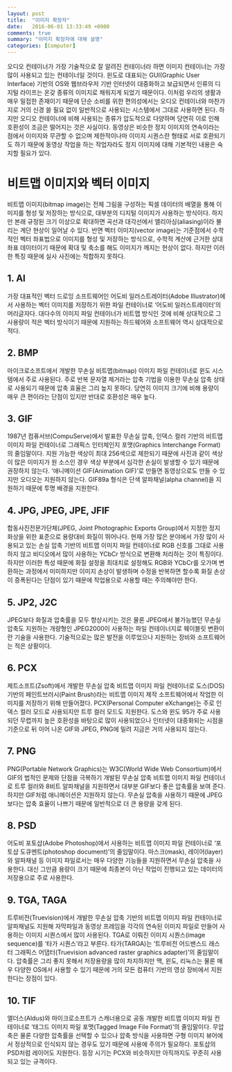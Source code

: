 ```yaml
---
layout: post
title:  "이미지 확장자"
date:   2016-06-01 13:33:49 +0900
comments: true
summary: "이미지 확장자에 대해 설명"
categories: [Computer]
---
```



오디오 컨테이너가 가장 기술적으로 잘 알려진 컨테이너라 하면 이미지 컨테이너는 가장 많이 사용되고 있는 컨테이너일 것이다. 윈도로 대표되는 GUI(Graphic User Interface) 기반의 OS와 웹브라우저 기반 인터넷이 대중화하고 보급되면서 인류의 디지털 라이프는 온갖 종류의 이미지로 채워지게 되었기 때문이다. 이처럼 우리의 생활과 매우 밀접한 존재이기 때문에 단순 소비를 위한 편의성에서는 오디오 컨테이너와 마찬가지로 거의 신경 쓸 필요 없이 일반적으로 사용되는 시스템에서 그대로 사용하면 된다. 하지만 오디오 컨테이너에 비해 사용되는 종류가 압도적으로 다양하며 당연히 이로 인해 호환성이 조금은 떨어지는 것은 사실이다.
동영상은 비슷한 정지 이미지의 연속이라는 점에서 이미지와 무관할 수 없으며 제한적이나마 이미지 시퀀스란 형태로 서로 호환되기도 하기 때문에 동영상 작업을 하는 작업자라도 정지 이미지에 대해 기본적인 내용은 숙지할 필요가 있다.

#  비트맵 이미지와 벡터 이미지


비트맵 이미지(bitmap image)는 전체 그림을 구성하는 픽셀 데이터의 배열을 통해 이미지를 형성 및 저장하는 방식으로, 대부분의 디지털 이미지가 사용하는 방식이다. 하지만 본래 규정된 크기 이상으로 확대하면 곡선과 대각선에서 앨리아싱(aliasing)이라 불리는 계단 현상이 일어날 수 있다. 반면 벡터 이미지(vector image)는 기준점에서 수학적인 벡터 좌표법으로 이미지를 형성 및 저장하는 방식으로, 수학적 계산에 근거한 상대좌표 데이터이기 때문에 확대 및 축소를 해도 이미지가 깨지는 현상이 없다. 하지만 이러한 특징 때문에 실사 사진에는 적합하지 못하다.

## 1. AI

가장 대표적인 벡터 드로잉 소프트웨어인 어도비 일러스트레이터(Adobe Illustrator)에서 사용하는 벡터 이미지를 저장하기 위한 파일 컨테이너로 ‘어도비 일러스트레이터’의 머리글자다. 대다수의 이미지 파일 컨테이너가 비트맵 방식인 것에 비해 상대적으로 그 사용량이 적은 벡터 방식이기 때문에 지원하는 하드웨어와 소프트웨어 역시 상대적으로 적다.

## 2. BMP

마이크로소프트에서 개발한 무손실 비트맵(bitmap) 이미지 파일 컨테이너로 윈도 시스템에서 주로 사용된다. 주로 반복 문자열 제거라는 압축 기법을 이용한 무손실 압축 상태로 사용되기 때문에 압축 효율은 그리 높지 못하다. 당연히 이미지 크기에 비해 용량이 매우 큰 편이라는 단점이 있지만 반대로 호환성은 매우 높다.

## 3. GIF

1987년 컴퓨서브(CompuServe)에서 발표한 무손실 압축, 인덱스 컬러 기반의 비트맵 이미지 파일 컨테이너로 그래픽스 인터체인지 포맷(Graphics Interchange Format)의 줄임말이다. 지원 가능한 색상이 최대 256색으로 제한되기 때문에 사진과 같이 색상이 많은 이미지가 원 소스인 경우 색상 부분에서 심각한 손실이 발생할 수 있기 때문에 권장하지 않는다. ‘애니메이션 GIF(Animation GIF)’로 만들면 동영상으로도 만들 수 있지만 오디오는 지원하지 않는다. GIF89a 형식은 단색 알파채널(alpha channel)을 지원하기 때문에 투명 배경을 지원한다.

## 4. JPG, JPEG, JPE, JFIF

합동사진전문가단체(JPEG, Joint Photographic Exports Group)에서 지정한 정지화상을 위한 표준으로 용량대비 화질이 뛰어나다. 현재 가장 많은 분야에서 가장 많이 사용되고 있는 손실 압축 기반의 비트맵 이미지 파일 컨테이너로 RGB 신호를 그대로 사용하지 않고 비디오에서 많이 사용하는 YCbCr 방식으로 변환해 처리하는 것이 특징이다. 하지만 이러한 특성 때문에 화질 설정을 최대치로 설정해도 RGB와 YCbCr를 오가며 변환하는 과정에서 미미하지만 이미지 손상이 발생하며 수정을 반복하면 할수록 화질 손상이 증폭된다는 단점이 있기 때문에 작업용으로 사용할 때는 주의해야만 한다.

## 5. JP2, J2C

JPEG보다 화질과 압축률을 모두 향상시키는 것은 물론 JPEG에서 불가능했던 무손실 압축도 지원하는 개량형인 JPEG2000이 사용하는 파일 컨테이너지로 웨이블릿 변환이란 기술을 사용한다. 기술적으로는 많은 발전을 이루었으나 지원하는 장비와 소프트웨어는 적은 상황이다.

## 6. PCX

제트소프트(Zsoft)에서 개발한 무손실 압축 비트맵 이미지 파일 컨테이너로 도스(DOS) 기반의 페인트브러시(Paint Brush)라는 비트맵 이미지 제작 소프트웨어에서 작업한 이미지를 저장하기 위해 만들어졌다. PCX(Personal Computer eXchange)는 주로 인덱스 컬러 모드로 사용되지만 트루 컬러 모드도 지원한다. 도스와 윈도 95가 주로 사용되던 무렵까지 높은 호환성을 바탕으로 많이 사용되었으나 인터넷이 대중화되는 시점을 기준으로 뒤 이어 나온 GIF와 JPEG, PNG에 밀려 지금은 거의 사용되지 않는다.

## 7. PNG

PNG(Portable Network Graphics)는 W3C(World Wide Web Consortium)에서 GIF의 법적인 문제와 단점을 극복하기 개발된 무손실 압축 비트맵 이미지 파일 컨테이너로 트루 컬러와 8비트 알파채널을 지원하면서 대부분 GIF보다 좋은 압축률을 보여 준다. 하지만 GIF처럼 애니메이션은 지원하지 않는다. 무손실 압축을 사용하기 때문에 JPEG보다는 압축 효율이 나쁘기 때문에 일반적으로 더 큰 용량을 갖게 된다.

## 8. PSD

어도비 포토샵(Adobe Photoshop)에서 사용하는 비트맵 이미지 파일 컨테이너로 ‘포토샵 도큐멘트(photoshop document)’의 줄임말이다. 마스크(mask), 레이어(layer)와 알파채널 등 이미지 파일로서는 매우 다양한 기능들을 지원하면서 무손실 압축을 사용한다. 대신 그만큼 용량이 크기 때문에 최종본이 아닌 작업이 진행되고 있는 데이터의 저장용으로 주로 사용한다.

## 9. TGA, TAGA

트루비전(Truevision)에서 개발한 무손실 압축 기반의 비트맵 이미지 파일 컨테이너로 알파채널도 지원해 자막파일과 동영상 프레임을 각각의 연속된 이미지 파일로 만들어 사용하는 이미지 시퀀스에서 많이 사용된다.
TGA로 이뤄진 이미지 시퀀스(image sequence)를 ‘타가 시퀀스’라고 부른다. 타가(TARGA)는 ‘트루비전 어드밴스드 래스터 그래픽스 어댑터(Truevision advanced raster graphics adapter)’의 줄임말이다. 압축률은 그리 좋지 못해서 저장용량을 많이 차지하지만 맥, 윈도, 리눅스는 물론 매우 다양한 OS에서 사용할 수 있기 때문에 거의 모든 컴퓨터 기반의 영상 장비에서 지원한다는 장점이 있다.

## 10. TIF

앨더스(Aldus)와 마이크로소프트가 스캐너용으로 공동 개발한 비트맵 이미지 파일 컨테이너로 ‘태그드 이미지 파일 포맷(Tagged Image File Format)’의 줄임말이다. 무압축은 물론 다양한 압축률을 선택할 수 있으나 압축 방식을 사용하면 구형 이미지 뷰어에서 정상적으로 인식되지 않는 경우도 있기 때문에 사용에 주의가 필요하다. 포토샵의 PSD처럼 레이어도 지원한다. 등장 시기는 PCX와 비슷하지만 아직까지도 꾸준히 사용되고 있는 규격이다.
